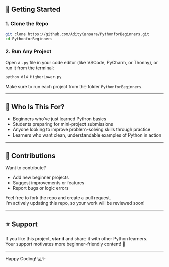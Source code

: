 
## 🚀 Getting Started

### 1. Clone the Repo

```bash
git clone https://github.com/AdityKansara/PythonforBeginners.git
cd PythonforBeginners
```

### 2. Run Any Project

Open a `.py` file in your code editor (like VSCode, PyCharm, or Thonny), or run it from the terminal:

```bash
python d14_HigherLower.py
```

Make sure to run each project from the folder `PythonforBeginners`.

---

## 🧠 Who Is This For?

- Beginners who’ve just learned Python basics  
- Students preparing for mini-project submissions  
- Anyone looking to improve problem-solving skills through practice  
- Learners who want clean, understandable examples of Python in action  

---

## 🤝 Contributions

Want to contribute?

- Add new beginner projects  
- Suggest improvements or features  
- Report bugs or logic errors  

Feel free to fork the repo and create a pull request.  
I'm actively updating this repo, so your work will be reviewed soon!

---

## ⭐ Support

If you like this project, **star it** and share it with other Python learners.  
Your support motivates more beginner-friendly content! 🙌

---

Happy Coding! 💻✨
